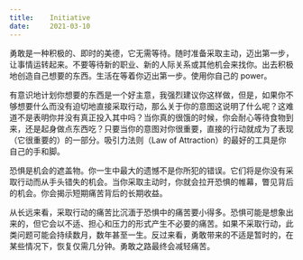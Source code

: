 ```yaml
---
title:    Initiative
date:     2021-03-10
---
```


勇敢是一种积极的、即时的美德，它无需等待。随时准备采取主动，迈出第一步，让事情运转起来。不要等待新的职业、新的人际关系或其他机会来找你。出去积极地创造自己想要的东西。生活在等着你迈出第一步。使用你自己的 power。

有意识地计划你想要的东西是一个好主意，我强烈建议你这样做，但是，如果你不够想要什么而没有迫切地直接采取行动，那么关于你的意图这说明了什么呢？这难道不是表明你并没有真正投入其中吗？当你真的很饿的时候，你会耐心等待食物到来，还是起身做点东西吃？只要当你的意图对你很重要，直接的行动就成为了表现（它很重要的）的一部分。吸引力法则（Law of Attraction）的最好的工具是你自己的手和脚。

恐惧是机会的遮盖物。你一生中最大的遗憾不是你所犯的错误。它们将是你没有采取行动而从手头错失的机会。当你采取主动时，你就会拉开恐惧的帷幕，瞥见背后的机会。你会揭示短期痛苦背后的长期收益。

从长远来看，采取行动的痛苦比沉湎于恐惧中的痛苦要小得多。恐惧可能是想象出来的，但它会以不适、担心和压力的形式产生不必要的痛苦。如果不采取行动，此类问题可能会持续数月，数年甚至一生。反过来看，勇敢带来的不适是暂时的，在某些情况下，恢复仅需几分钟。勇敢之路最终会减轻痛苦。

